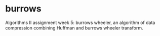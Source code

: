 # burrows
Algorithms II assignment week 5: burrows wheeler, an algorithm of data compression combining Huffman and  burrows wheeler transform.
